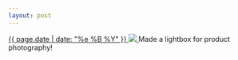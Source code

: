 ```yaml
---
layout: post
---
```


<p>
  <a href="/374">
    <time>{{ page.date | date: "%e %B %Y" }}</time>
    <img src="https://s3.amazonaws.com/life.aaronjgreenberg.com/374.jpg">
  </a>
  Made a lightbox for product photography!
</p>

